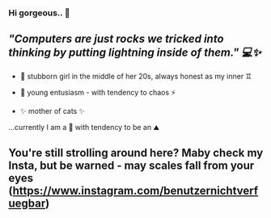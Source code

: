 ### Hi gorgeous.. 👋

## ***"Computers are just rocks we tricked into thinking by putting lightning inside of them." 💻✨***


-    🌱 stubborn girl in the middle of her 20s, always honest as my inner ♊︎

-    👯 young entusiasm - with tendency to chaos ⚡

-    ✨ mother of cats ✨

...currently I am a 🗿 with tendency to be an ⛰️

## You're still strolling around here? Maby check my Insta, but be warned - may scales fall from your eyes (https://www.instagram.com/benutzernichtverfuegbar)


<!--
- 🤔 I’m looking for help with ...
- 💬 Ask me about ...

📫 How to reach me: ...
-->
